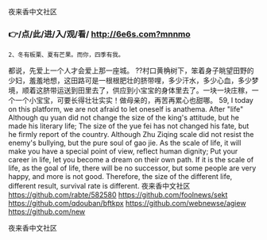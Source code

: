 
夜来香中文社区




### 👉/点/此/进/入/观/看/ http://6e6s.com?mnnmo




	2、冬有板栗、夏有芒果。而你，四季有我。
都说，先爱上一个人才会爱上那一座城。
??村口黄桷树下，笨着身子眺望田野的少妇，羞羞地想，这田路可是一根根肥壮的脐带哩，多少汗水，多少心血，多少梦境，顺着这脐带运送到田里去了，供应到小宝宝的身体里去了。一块一块庄稼，一个一个小宝宝，可要长得壮壮实实！做母亲的，再苦再累心也甜哪。
59, I today on this platform, we are not afraid to let oneself is anathema.
After "life"
Although qu yuan did not change the size of the king's attitude, but he made his literary life;
The size of the yue fei has not changed his fate, but he firmly report of the country.
Although Zhu Ziqing scale did not resist the enemy's bullying, but the pure soul of gao jie.
As the scale of life, it will make you have a special point of view, reflect human dignity;
Put your career in life, let you become a dream on their own path.
If it is the scale of life, as the goal of life, there will be no successor, but some people are very happy, and more is not good.
Therefore, the size of the different life, different result, survival rate is different.
夜来香中文社区 https://github.com/rabte/582580
https://github.com/foolnews/sekt
https://github.com/qdouban/bftkpx
https://github.com/webnewse/agiew
https://github.com/new





夜来香中文社区
